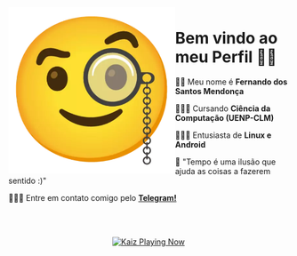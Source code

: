 <br />
<img src="https://github.com/Havenove/Havenove/blob/main/sources/STK-20210608-WA0024.webp" align="left" width="300"/>

# Bem vindo ao meu Perfil 👋🏻

🧑🏻 Meu nome é **Fernando dos Santos Mendonça**

👨🏻‍🎓 Cursando **Ciência da Computação (UENP-CLM)**

👨🏻‍💻 Entusiasta de **Linux e Android**

💭 "Tempo é uma ilusão que ajuda as coisas a fazerem sentido :)"

👨🏻‍🚀 Entre em contato comigo pelo **[Telegram!](t.me/Havenove)**

<br />
<br />

<!-- 🎵 -->

<p align="center">
    <a href="https://youtu.be/Xr53S9vIbCE?t=25">
        <img src="https://kaiz.vercel.app/now-playing" width="500px" height="auto" alt="Kaiz Playing Now">
    </a>
</p>
